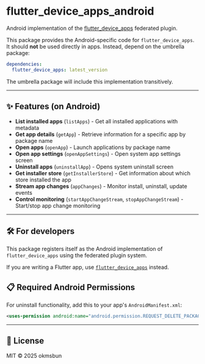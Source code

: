 # flutter\_device\_apps\_android

Android implementation of the [flutter\_device\_apps](https://pub.dev/packages/flutter_device_apps) federated plugin.

This package provides the Android-specific code for `flutter_device_apps`. It should **not** be used directly in apps. Instead, depend on the umbrella package:

```yaml
dependencies:
  flutter_device_apps: latest_version
```

The umbrella package will include this implementation transitively.

---

## ✨ Features (on Android)

* **List installed apps** (`listApps`) - Get all installed applications with metadata
* **Get app details** (`getApp`) - Retrieve information for a specific app by package name
* **Open apps** (`openApp`) - Launch applications by package name
* **Open app settings** (`openAppSettings`) - Open system app settings screen
* **Uninstall apps** (`uninstallApp`) - Opens system uninstall screen
* **Get installer store** (`getInstallerStore`) - Get information about which store installed the app
* **Stream app changes** (`appChanges`) - Monitor install, uninstall, update events
* **Control monitoring** (`startAppChangeStream`, `stopAppChangeStream`) - Start/stop app change monitoring

---

## 🛠 For developers

This package registers itself as the Android implementation of `flutter_device_apps` using the federated plugin system.

If you are writing a Flutter app, use [`flutter_device_apps`](https://pub.dev/packages/flutter_device_apps) instead.

## 📋 Required Android Permissions

For uninstall functionality, add this to your app's `AndroidManifest.xml`:

```xml
<uses-permission android:name="android.permission.REQUEST_DELETE_PACKAGES" />
```

---

## 📄 License

MIT © 2025 okmsbun
